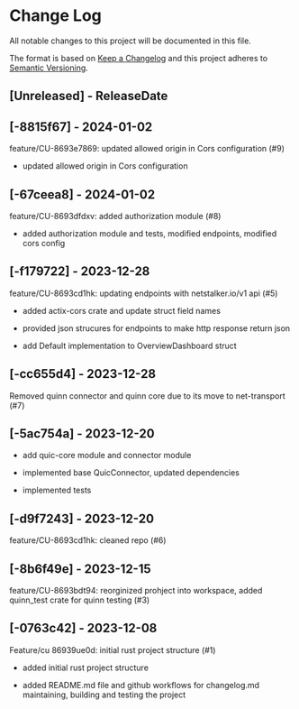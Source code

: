 # Change Log
All notable changes to this project will be documented in this file.

The format is based on [Keep a Changelog](http://keepachangelog.com/)
and this project adheres to [Semantic Versioning](http://semver.org/).

## [Unreleased] - ReleaseDate

<!-- [START AUTO UPDATE] -->
<!-- Please keep comment here to allow auto-update -->
## [-8815f67] - 2024-01-02

feature/CU-8693e7869: updated allowed origin in Cors configuration (#9)

* updated allowed origin in Cors configuration
<!-- [END AUTO UPDATE] -->
## [-67ceea8] - 2024-01-02

feature/CU-8693dfdxv: added authorization module (#8)

* added authorization module and tests, modified endpoints, modified cors config
## [-f179722] - 2023-12-28

feature/CU-8693cd1hk: updating endpoints with netstalker.io/v1 api  (#5)

* added actix-cors crate and update struct field names

* provided json strucures for endpoints to make http response return json

* add Default implementation to OverviewDashboard
struct
## [-cc655d4] - 2023-12-28

Removed quinn connector and quinn core due to its move to net-transport (#7)
## [-5ac754a] - 2023-12-20

* add quic-core module and connector module

* implemented base QuicConnector, updated dependencies

* implemented tests
## [-d9f7243] - 2023-12-20

feature/CU-8693cd1hk: cleaned repo (#6)
## [-8b6f49e] - 2023-12-15

feature/CU-8693bdt94: reorginized prohject into workspace, added quinn_test crate for quinn testing (#3)
## [-0763c42] - 2023-12-08

Feature/cu 86939ue0d: initial rust project structure (#1)

* added initial rust project structure

* added README.md file and github workflows for changelog.md maintaining, building and testing the project

